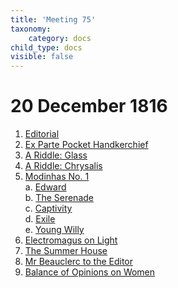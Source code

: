 ```yaml
---
title: 'Meeting 75'
taxonomy:
    category: docs
child_type: docs
visible: false
---
```


# 20 December 1816

1. [Editorial](editorial)
2. [Ex Parte Pocket Handkerchief](handkerchief)
3. [A Riddle: Glass](riddle-1)  
4. [A Riddle: Chrysalis](riddle-2)
5. [Modinhas No. 1](modinha)  
	a. [Edward](edward)  
	b. [The Serenade](serenade)  
	c. [Captivity](captivity)  
	d. [Exile](exile)  
	e. [Young Willy](willy)  
6. [Electromagus on Light](light)
7. [The Summer House](pertinax)
8. [Mr Beauclerc to the Editor](beauclerc)
9. [Balance of Opinions on Women](procon)
